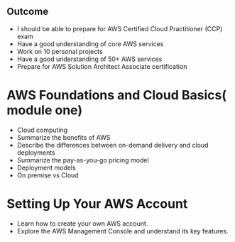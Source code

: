 
## Outcome
- I should be able to prepare for AWS Certified Cloud Practitioner (CCP) exam
- Have a good understanding of core AWS services
- Work on 10 personal projects
- Have a good understanding of 50+ AWS services
- Prepare for AWS Solution Architect Associate certification

# AWS Foundations and Cloud Basics( module one)
- Cloud computing
- Summarize the benefits of AWS
- Describe the differences between on-demand delivery and cloud deployments
- Summarize the pay-as-you-go pricing model
- Deployment models
- On premise vs Cloud

# Setting Up Your AWS Account
- Learn how to create your own AWS account.
- Explore the AWS Management Console and understand its key features.


